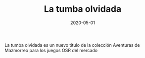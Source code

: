 ﻿---
title: La tumba olvidada
summary: Olvidada por el tiempo, alejada de los caminos, se levantan los restos de una antigua tumba cuyo nombre se borró de la memoria. Hoy, esa tumba ha sido encontrada y los tesoros que guarda en su interior aguardan a los valientes que se atrevan a adentrarse en ella.
authors:
  - Héctor Prieto de la Calle
date: 2020-05-01
type: post
categories:
- OSR
tags:
- OSR
- Dungeon
minlevels: "5"
maxlevels: "8"
prices: 1 Euro
session: "2"
mincharacters: "4"
maxcharacters: "6"
eval: no oficial
cover: "la-tumba-olvidada.jpg"
download:
moreinfo: "https://labibliotecadelcalamar.blogspot.com/2020/05/ya-la-venta-la-tumba-olvidada.html"
license: "OGL"
draft: false

---

La tumba olvidada es un nuevo título de la colección Aventuras de Mazmorreo para los juegos OSR del mercado
